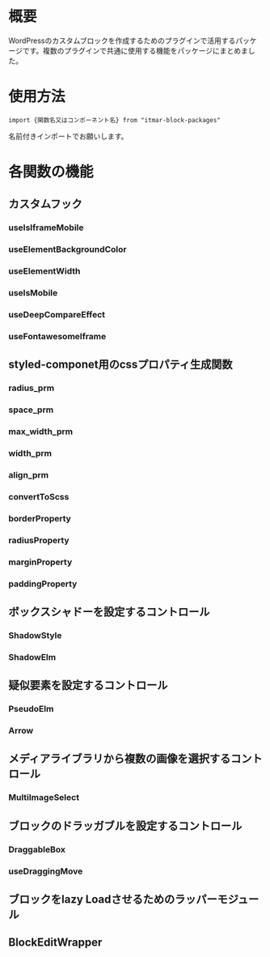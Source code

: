 # 概要
WordPressのカスタムブロックを作成するためのプラグインで活用するパッケージです。複数のプラグインで共通に使用する機能をパッケージにまとめました。

# 使用方法
```
import {関数名又はコンポーネント名} from "itmar-block-packages"
```
名前付きインポートでお願いします。

# 各関数の機能
## カスタムフック
### useIsIframeMobile
### useElementBackgroundColor
### useElementWidth
### useIsMobile
### useDeepCompareEffect
### useFontawesomeIframe
## styled-componet用のcssプロパティ生成関数
### radius_prm
### space_prm
### max_width_prm
### width_prm
### align_prm
### convertToScss
### borderProperty
### radiusProperty
### marginProperty
### paddingProperty
## ボックスシャドーを設定するコントロール
### ShadowStyle
### ShadowElm
## 疑似要素を設定するコントロール
### PseudoElm
### Arrow
## メディアライブラリから複数の画像を選択するコントロール
### MultiImageSelect
## ブロックのドラッガブルを設定するコントロール
### DraggableBox
### useDraggingMove
## ブロックをlazy Loadさせるためのラッパーモジュール
## BlockEditWrapper
